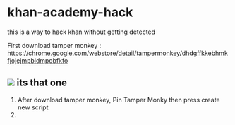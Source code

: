 # khan-academy-hack
this is a way to hack khan without getting detected

First download tamper monkey : https://chrome.google.com/webstore/detail/tampermonkey/dhdgffkkebhmkfjojejmpbldmpobfkfo

![](tamper-monkey.png)
its that one
----------------------------------------------------------------------------------------------------------------------------------------------
1. After download tamper monkey, Pin Tamper Monky then press create new script
2. 
